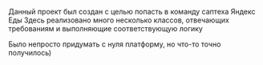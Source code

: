 Данный проект был создан с целью попасть в команду саптеха Яндекс Еды
Здесь реализовано много несколько классов, отвечающих требованиям и выполняющие соответствующую логику

Было непросто придумать с нуля платформу, но что-то точно получилось) 



